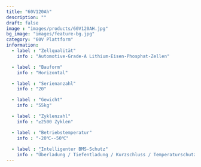 ```yaml
---
title: "60V120Ah"
description: ""
draft: false
image : "images/products/60V120AH.jpg"
bg_image: "images/feature-bg.jpg"
category: "60V Plattform"
information:
  - label : "Zellqualität"
    info : "Automotive-Grade-A Lithium-Eisen-Phosphat-Zellen"

  - label : "Bauform"
    info : "Horizontal"

  - label : "Serienanzahl"
    info : "20"

  - label : "Gewicht"
    info : "55kg"

  - label : "Zyklenzahl"
    info : "≥2500 Zyklen"

  - label : "Betriebstemperatur"
    info : "-20℃--50℃"
    
  - label : "Intelligenter BMS-Schutz"
    info : "Überladung / Tiefentladung / Kurzschluss / Temperaturschutz"
---
```

